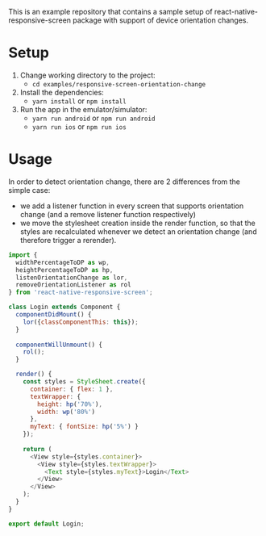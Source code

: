 This is an example repository that contains a sample setup of react-native-responsive-screen package with support of device orientation changes.

# Setup

1. Change working directory to the project:
    - `cd examples/responsive-screen-orientation-change`
1. Install the dependencies:
    - `yarn install`  or  `npm install`
1. Run the app in the emulator/simulator:
    - `yarn run android`  or  `npm run android`
    - `yarn run ios`  or  `npm run ios`

# Usage

In order to detect orientation change, there are 2 differences from the simple case:
* we add a listener function in every screen that supports orientation change (and a remove listener function respectively)
* we move the stylesheet creation inside the render function, so that the styles are recalculated whenever we detect an orientation change (and therefore trigger a rerender).

```javascript
import {
  widthPercentageToDP as wp,
  heightPercentageToDP as hp,
  listenOrientationChange as lor,
  removeOrientationListener as rol
} from 'react-native-responsive-screen';

class Login extends Component {
  componentDidMount() {
    lor({classComponentThis: this});
  }
  
  componentWillUnmount() {
    rol();
  }

  render() {
    const styles = StyleSheet.create({
      container: { flex: 1 },
      textWrapper: {
        height: hp('70%'),
        width: wp('80%')
      },
      myText: { fontSize: hp('5%') }
    });
  
    return (
      <View style={styles.container}>
        <View style={styles.textWrapper}>
          <Text style={styles.myText}>Login</Text>
        </View>
      </View>
    );
  }
}

export default Login;
```
